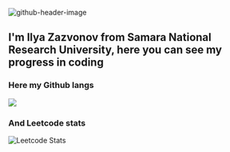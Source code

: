 ![github-header-image](https://github.com/IluhaZaz/IluhaZaz/assets/133998226/61028416-0fb8-4c59-8e58-f318cdda29b6)
<h2>I'm Ilya Zazvonov from Samara National Research University, here you can see my progress in coding</h2>
<h3>Here my Github langs</h3>
  
![](https://github-profile-summary-cards.vercel.app/api/cards/repos-per-language?username=IluhaZaz&theme=solarized_dark) 
<h3>And Leetcode stats</h3>

![Leetcode Stats](https://leetcard.jacoblin.cool/ilya_zazvonov?ext=heatmap)

<!---
IluhaZaz/IluhaZaz is a ✨ special ✨ repository because its `README.md` (this file) appears on your GitHub profile.
You can click the Preview link to take a look at your changes.
--->
